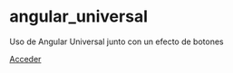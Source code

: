 # angular_universal
Uso de Angular Universal junto con un efecto de botones


<a href="https://angularuniversal.netlify.app/">Acceder</a>
